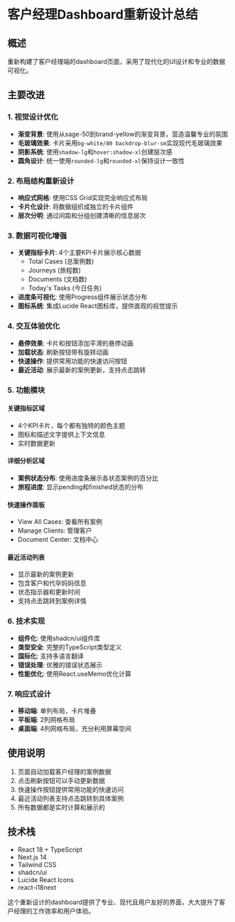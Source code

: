 # 客户经理Dashboard重新设计总结

## 概述
重新构建了客户经理端的dashboard页面，采用了现代化的UI设计和专业的数据可视化。

## 主要改进

### 1. 视觉设计优化
- **渐变背景**: 使用从sage-50到brand-yellow的渐变背景，营造温馨专业的氛围
- **毛玻璃效果**: 卡片采用`bg-white/80 backdrop-blur-sm`实现现代毛玻璃效果
- **阴影系统**: 使用`shadow-lg`和`hover:shadow-xl`创建层次感
- **圆角设计**: 统一使用`rounded-lg`和`rounded-xl`保持设计一致性

### 2. 布局结构重新设计
- **响应式网格**: 使用CSS Grid实现完全响应式布局
- **卡片化设计**: 将数据组织成独立的卡片组件
- **层次分明**: 通过间距和分组创建清晰的信息层次

### 3. 数据可视化增强
- **关键指标卡片**: 4个主要KPI卡片展示核心数据
  - Total Cases (总案例数)
  - Journeys (旅程数)
  - Documents (文档数)
  - Today's Tasks (今日任务)
- **进度条可视化**: 使用Progress组件展示状态分布
- **图标系统**: 集成Lucide React图标库，提供直观的视觉提示

### 4. 交互体验优化
- **悬停效果**: 卡片和按钮添加平滑的悬停动画
- **加载状态**: 刷新按钮带有旋转动画
- **快速操作**: 提供常用功能的快速访问按钮
- **最近活动**: 展示最新的案例更新，支持点击跳转

### 5. 功能模块

#### 关键指标区域
- 4个KPI卡片，每个都有独特的颜色主题
- 图标和描述文字提供上下文信息
- 实时数据更新

#### 详细分析区域
- **案例状态分布**: 使用进度条展示各状态案例的百分比
- **旅程进度**: 显示pending和finished状态的分布

#### 快速操作面板
- View All Cases: 查看所有案例
- Manage Clients: 管理客户
- Document Center: 文档中心

#### 最近活动列表
- 显示最新的案例更新
- 包含客户和代孕妈妈信息
- 状态指示器和更新时间
- 支持点击跳转到案例详情

### 6. 技术实现
- **组件化**: 使用shadcn/ui组件库
- **类型安全**: 完整的TypeScript类型定义
- **国际化**: 支持多语言翻译
- **错误处理**: 优雅的错误状态展示
- **性能优化**: 使用React.useMemo优化计算

### 7. 响应式设计
- **移动端**: 单列布局，卡片堆叠
- **平板端**: 2列网格布局
- **桌面端**: 4列网格布局，充分利用屏幕空间

## 使用说明
1. 页面自动加载客户经理的案例数据
2. 点击刷新按钮可以手动更新数据
3. 快速操作按钮提供常用功能的快速访问
4. 最近活动列表支持点击跳转到具体案例
5. 所有数据都是实时计算和展示的

## 技术栈
- React 18 + TypeScript
- Next.js 14
- Tailwind CSS
- shadcn/ui
- Lucide React Icons
- react-i18next

这个重新设计的dashboard提供了专业、现代且用户友好的界面，大大提升了客户经理的工作效率和用户体验。
